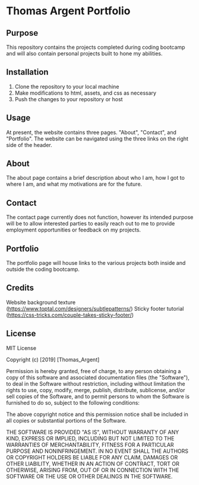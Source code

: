 # Thomas Argent Portfolio

## Purpose

This repository contains the projects completed during coding bootcamp and will also contain personal projects built to hone my abilities. 


## Installation

1. Clone the repository to your local machine
2. Make modifications to html, assets, and css as necessary
3. Push the changes to your repository or host 

## Usage
At present, the website contains three pages. "About", "Contact", and "Portfolio". 
The website can be navigated using the three links on the right side of the header.

## About
The about page contains a brief description about who I am, how I got to where I am, and what my motivations are for the future. 

## Contact
The contact page currently does not function, however its intended purpose will be to allow interested parties to easily reach out to me to provide employment opportunities or feedback on my projects.

## Portfolio
The portfolio page will house links to the various projects both inside and outside the coding bootcamp. 

## Credits
Website background texture (https://www.toptal.com/designers/subtlepatterns/)
Sticky footer tutorial (https://css-tricks.com/couple-takes-sticky-footer/)

## License
MIT License

Copyright (c) [2019] [Thomas_Argent]

Permission is hereby granted, free of charge, to any person obtaining a copy
of this software and associated documentation files (the "Software"), to deal
in the Software without restriction, including without limitation the rights
to use, copy, modify, merge, publish, distribute, sublicense, and/or sell
copies of the Software, and to permit persons to whom the Software is
furnished to do so, subject to the following conditions:

The above copyright notice and this permission notice shall be included in all
copies or substantial portions of the Software.

THE SOFTWARE IS PROVIDED "AS IS", WITHOUT WARRANTY OF ANY KIND, EXPRESS OR
IMPLIED, INCLUDING BUT NOT LIMITED TO THE WARRANTIES OF MERCHANTABILITY,
FITNESS FOR A PARTICULAR PURPOSE AND NONINFRINGEMENT. IN NO EVENT SHALL THE
AUTHORS OR COPYRIGHT HOLDERS BE LIABLE FOR ANY CLAIM, DAMAGES OR OTHER
LIABILITY, WHETHER IN AN ACTION OF CONTRACT, TORT OR OTHERWISE, ARISING FROM,
OUT OF OR IN CONNECTION WITH THE SOFTWARE OR THE USE OR OTHER DEALINGS IN THE
SOFTWARE.